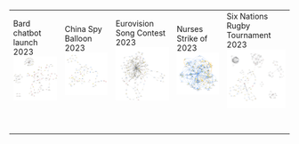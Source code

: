 
<style>
  /* Scrollable image container */
  .image-scroll {
    width: 100%;
    overflow-x: auto;
    white-space: nowrap;
    padding: 10px 0;
    border-bottom: 2px solid #ddd; /* Optional: separates sections */
  }

  /* Each image block */
  .image-item {
    display: inline-block;
    text-align: center;
    padding: 0 10px;
  }

  .image-item img {
    width: 300px; /* Adjust as needed */
    height: auto;
  }

  /* Content section */
  .content {
    max-width: 900px; /* Limits width for better readability */
    margin: 20px auto;
    padding: 20px;
  }
</style>

<table>
  <tr>
    <td>Bard chatbot launch 2023<br><img src="images/bard.png" width="500"></td>
    <td>China Spy Balloon 2023<br><img src="images/ChinaSpyBalloon.png" width="500"></td>
    <td>Eurovision Song Contest 2023<br><img src="images/Eurovision.png" width="500"></td>
    <td>Nurses Strike of 2023<br><img src="images/NursesStrike.png" width="500"></td>
    <td>Six Nations Rugby Tournament 2023<br><img src="images/SixNations.png" width="500"></td>
  </tr>
  <tr>
    <td colspan="5" style="padding: 20px; text-align: left; vertical-align: top;">
    </td>
  </tr>
</table>
